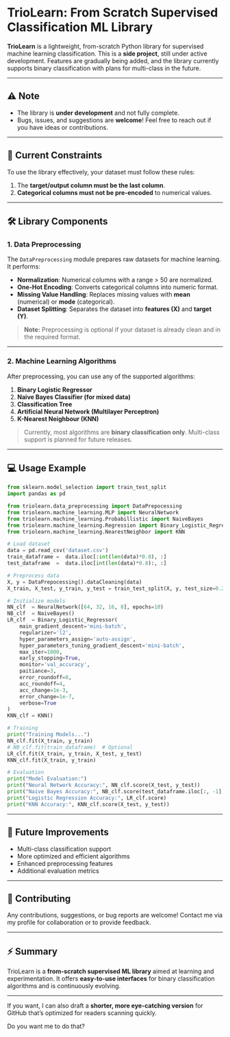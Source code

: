 # TrioLearn: From Scratch Supervised Classification ML Library

**TrioLearn** is a lightweight, from-scratch Python library for supervised machine learning classification. This is a **side project**, still under active development. Features are gradually being added, and the library currently supports binary classification with plans for multi-class in the future.

---

## ⚠️ Note

* The library is **under development** and not fully complete.
* Bugs, issues, and suggestions are **welcome**! Feel free to reach out if you have ideas or contributions.

---

## 🚧 Current Constraints

To use the library effectively, your dataset must follow these rules:

1. The **target/output column must be the last column**.
2. **Categorical columns must not be pre-encoded** to numerical values.

---

## 🛠 Library Components

### 1. Data Preprocessing

The `DataPreprocessing` module prepares raw datasets for machine learning. It performs:

* **Normalization**: Numerical columns with a range > 50 are normalized.
* **One-Hot Encoding**: Converts categorical columns into numeric format.
* **Missing Value Handling**: Replaces missing values with **mean** (numerical) or **mode** (categorical).
* **Dataset Splitting**: Separates the dataset into **features (X)** and **target (Y)**.

> **Note:** Preprocessing is optional if your dataset is already clean and in the required format.

---

### 2. Machine Learning Algorithms

After preprocessing, you can use any of the supported algorithms:

1. **Binary Logistic Regressor**
2. **Naive Bayes Classifier (for mixed data)**
3. **Classification Tree**
4. **Artificial Neural Network (Multilayer Perceptron)**
5. **K-Nearest Neighbour (KNN)**

> Currently, most algorithms are **binary classification only**. Multi-class support is planned for future releases.

---

## 💻 Usage Example

```python
from sklearn.model_selection import train_test_split
import pandas as pd

from triolearn.data_preprocessing import DataPrepocessing
from triolearn.machine_learning.MLP import NeuralNetwork
from triolearn.machine_learning.Probabillistic import NaiveBayes
from triolearn.machine_learning.Regression import Binary_Logistic_Regressor
from triolearn.machine_learning.NearestNeighbor import KNN

# Load dataset
data = pd.read_csv('dataset.csv')
train_dataframe =  data.iloc[:int(len(data)*0.8), :]
test_dataframe  =  data.iloc[int(len(data)*0.8):, :]

# Preprocess data
X, y = DataPrepocessing().dataCleaning(data)
X_train, X_test, y_train, y_test = train_test_split(X, y, test_size=0.2, random_state=41)

# Initialize models
NN_clf  = NeuralNetwork([64, 32, 16, 8], epochs=10)
NB_clf  = NaiveBayes()
LR_clf  = Binary_Logistic_Regressor(
    main_gradient_descent='mini-batch',
    regularizer='l2',
    hyper_parameters_assign='auto-assign',
    hyper_parameters_tuning_gradient_descent='mini-batch',
    max_iter=1000,
    early_stopping=True,
    monitor='val_accuracy',
    paitiance=3,
    error_roundoff=8,
    acc_roundoff=4,
    acc_change=1e-3,
    error_change=1e-7,
    verbose=True
)
KNN_clf = KNN()

# Training
print("Training Models...")
NN_clf.fit(X_train, y_train)
# NB_clf.fit(train_dataframe)  # Optional
LR_clf.fit(X_train, y_train, X_test, y_test)
KNN_clf.fit(X_train, y_train)

# Evaluation
print("Model Evaluation:")
print("Neural Network Accuracy:", NN_clf.score(X_test, y_test))
print("Naive Bayes Accuracy:", NB_clf.score(test_dataframe.iloc[:, -1], test_dataframe))
print("Logistic Regression Accuracy:", LR_clf.score)
print("KNN Accuracy:", KNN_clf.score(X_test, y_test))
```

---

## 📌 Future Improvements

* Multi-class classification support
* More optimized and efficient algorithms
* Enhanced preprocessing features
* Additional evaluation metrics

---

## 🤝 Contributing

Any contributions, suggestions, or bug reports are welcome! Contact me via my profile for collaboration or to provide feedback.

---

## ⚡ Summary

TrioLearn is a **from-scratch supervised ML library** aimed at learning and experimentation. It offers **easy-to-use interfaces** for binary classification algorithms and is continuously evolving.

---

If you want, I can also draft a **shorter, more eye-catching version** for GitHub that’s optimized for readers scanning quickly.

Do you want me to do that?
